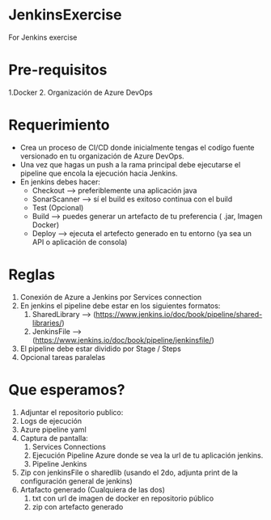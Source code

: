 # JenkinsExercise
For Jenkins exercise 

# Pre-requisitos
1.Docker
2. Organización de Azure DevOps

# Requerimiento

* Crea un proceso de CI/CD donde inicialmente tengas el codígo fuente versionado en tu organización de Azure DevOps.
* Una vez que hagas un push a la rama principal debe ejecutarse el pipeline que encola la ejecución hacia Jenkins.
* En jenkins debes hacer:
  * Checkout --> preferiblemente una aplicación java
  * SonarScanner --> sí el build es exitoso continua con el build
  * Test (Opcional)
  * Build --> puedes generar un artefacto de tu preferencia ( .jar, Imagen Docker)
  * Deploy --> ejecuta el artefecto generado en tu entorno (ya sea un API o aplicación de consola)
 
# Reglas

1. Conexión de Azure a Jenkins por Services connection
2. En jenkins el pipeline debe estar en los siguientes formatos:
    1. SharedLibrary --> (https://www.jenkins.io/doc/book/pipeline/shared-libraries/)
    2. JenkinsFile --> (https://www.jenkins.io/doc/book/pipeline/jenkinsfile/)
3. El pipeline debe estar dividido por Stage / Steps
4. Opcional tareas paralelas

# Que esperamos?

1. Adjuntar el repositorio publico:
  1. Logs de ejecución
  2. Azure pipeline yaml
  3. Captura de pantalla:
     1. Services Connections
     2. Ejecución Pipeline Azure donde se vea la url de tu aplicación jenkins.
     3. Pipeline Jenkins
  4. Zip con jenkinsFile o sharedlib (usando el 2do, adjunta print de la configuración general de jenkins)
  5. Artafacto generado (Cualquiera de las dos)
     1. txt con url de imagen de docker en repositorio público
     2. zip con artefacto generado
